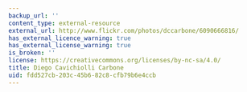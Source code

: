 ```yaml
---
backup_url: ''
content_type: external-resource
external_url: http://www.flickr.com/photos/dccarbone/6090666816/
has_external_licence_warning: true
has_external_license_warning: true
is_broken: ''
license: https://creativecommons.org/licenses/by-nc-sa/4.0/
title: Diego Cavichiolli Carbone
uid: fdd527cb-203c-45b6-82c8-cfb79b6e4ccb
---
```

